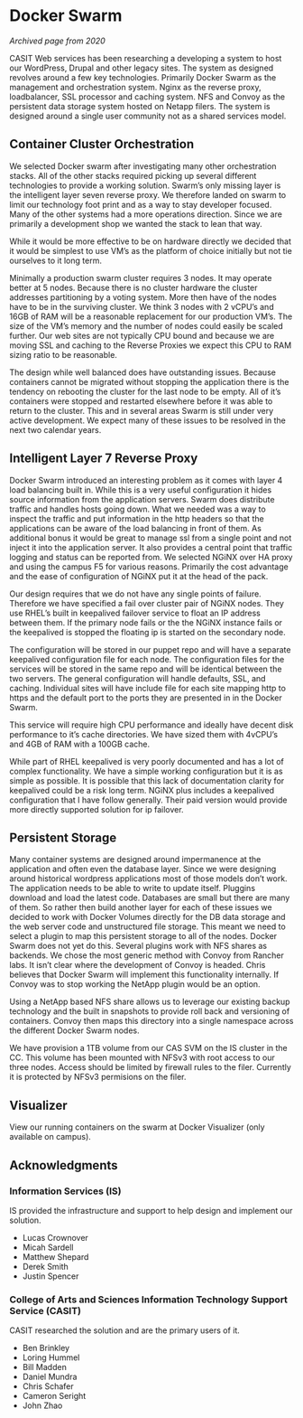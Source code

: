 # Docker Swarm

_Archived page from 2020_

CASIT Web services has been researching a developing a system to host our WordPress, Drupal and other legacy sites. The system as designed revolves around a few key technologies. Primarily Docker Swarm as the management and orchestration system. Nginx as the reverse proxy, loadbalancer, SSL processor and caching system. NFS and Convoy as the persistent data storage system hosted on Netapp filers. The system is designed around a single user community not as a shared services model.

## Container Cluster Orchestration
We selected Docker swarm after investigating many other orchestration stacks. All of the other stacks required picking up several different technologies to provide a working solution. Swarm’s only missing layer is the intelligent layer seven reverse proxy. We therefore landed on swarm to limit our technology foot print and as a way to stay developer focused. Many of the other systems had a more operations direction. Since we are primarily a development shop we wanted the stack to lean that way.

While it would be more effective to be on hardware directly we decided that it would be simplest to use VM’s as the platform of choice initially but not tie ourselves to it long term.

Minimally a production swarm cluster requires 3 nodes. It may operate better at 5 nodes. Because there is no cluster hardware the cluster addresses partitioning by a voting system. More then have of the nodes have to be in the surviving cluster. We think 3 nodes with 2 vCPU’s and 16GB of RAM will be a reasonable replacement for our production VM’s. The size of the VM’s memory and the number of nodes could easily be scaled further. Our web sites are not typically CPU bound and because we are moving SSL and caching to the Reverse Proxies we expect this CPU to RAM sizing ratio to be reasonable.

The design while well balanced does have outstanding issues. Because containers cannot be migrated without stopping the application there is the tendency on rebooting the cluster for the last node to be empty. All of it’s containers were stopped and restarted elsewhere before it was able to return to the cluster. This and in several areas Swarm is still under very active development. We expect many of these issues to be resolved in the next two calendar years.

## Intelligent Layer 7 Reverse Proxy
Docker Swarm introduced an interesting problem as it comes with layer 4 load balancing built in. While this is a very useful configuration it hides source information from the application servers. Swarm does distribute traffic and handles hosts going down. What we needed was a way to inspect the traffic and put information in the http headers so that the applications can be aware of the load balancing in front of them. As additional bonus it would be great to manage ssl from a single point and not inject it into the application server. It also provides a central point that traffic logging and status can be reported from. We selected NGiNX over HA proxy and using the campus F5 for various reasons. Primarily the cost advantage and the ease of configuration of NGiNX put it at the head of the pack.

Our design requires that we do not have any single points of failure. Therefore we have specified a fail over cluster pair of NGiNX nodes. They use RHEL’s built in keepalived failover service to float an IP address between them. If the primary node fails or the the NGiNX instance fails or the keepalived is stopped the floating ip is started on the secondary node.

The configuration will be stored in our puppet repo and will have a separate keepalived configuration file for each node. The configuration files for the services will be stored in the same repo and will be identical between the two servers. The general configuration will handle defaults, SSL, and caching. Individual sites will have include file for each site mapping http to https and the default port to the ports they are presented in in the Docker Swarm.

This service will require high CPU performance and ideally have decent disk performance to it’s cache directories. We have sized them with 4vCPU’s and 4GB of RAM with a 100GB cache.

While part of RHEL keepalived is very poorly documented and has a lot of complex functionality. We have a simple working configuration but it is as simple as possible. It is possible that this lack of documentation clarity for keepalived could be a risk long term. NGiNX plus includes a keepalived configuration that I have follow generally. Their paid version would provide more directly supported solution for ip failover.

## Persistent Storage
Many container systems are designed around impermanence at the application and often even the database layer. Since we were designing around historical wordpress applications most of those models don’t work. The application needs to be able to write to update itself. Pluggins download and load the latest code. Databases are small but there are many of them. So rather then build another layer for each of these issues we decided to work with Docker Volumes directly for the DB data storage and the web server code and unstructured file storage. This meant we need to select a plugin to map this persistent storage to all of the nodes. Docker Swarm does not yet do this. Several plugins work with NFS shares as backends. We chose the most generic method with Convoy from Rancher labs. It isn’t clear where the development of Convoy is headed. Chris believes that Docker Swarm will implement this functionality internally. If Convoy was to stop working the NetApp plugin would be an option.

Using a NetApp based NFS share allows us to leverage our existing backup technology and the built in snapshots to provide roll back and versioning of containers. Convoy then maps this directory into a single namespace across the different Docker Swarm nodes.

We have provision a 1TB volume from our CAS SVM on the IS cluster in the CC. This volume has been mounted with NFSv3 with root access to our three nodes. Access should be limited by firewall rules to the filer. Currently it is protected by NFSv3 permisions on the filer.

## Visualizer
View our running containers on the swarm at Docker Visualizer (only available on campus).

## Acknowledgments

### Information Services (IS)
IS provided the infrastructure and support to help design and implement our solution.

* Lucas Crownover
* Micah Sardell
* Matthew Shepard
* Derek Smith
* Justin Spencer

### College of Arts and Sciences Information Technology Support Service (CASIT)
CASIT researched the solution and are the primary users of it.

* Ben Brinkley
* Loring Hummel
* Bill Madden
* Daniel Mundra
* Chris Schafer
* Cameron Seright
* John Zhao
